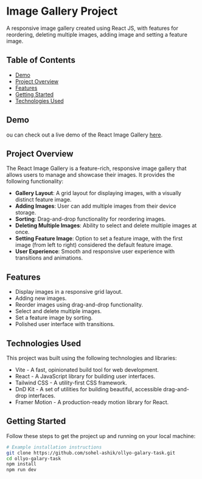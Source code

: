 # Image Gallery Project

A responsive image gallery created using React JS, with features for reordering, deleting multiple images, adding image and setting a feature image.

## Table of Contents

- [Demo](#demo)
- [Project Overview](#project-overview)
- [Features](#features)
- [Getting Started](#getting-started)
- [Technologies Used](#technologies-used)

## Demo

ou can check out a live demo of the React Image Gallery [here](https://image-gallery-sohel-ashik.netlify.app).

## Project Overview

The React Image Gallery is a feature-rich, responsive image gallery that allows users to manage and showcase their images. It provides the following functionality:

- **Gallery Layout**: A grid layout for displaying images, with a visually distinct feature image.
- **Adding Images**: User can add multiple images from their device storage.
- **Sorting**: Drag-and-drop functionality for reordering images.
- **Deleting Multiple Images**: Ability to select and delete multiple images at once.
- **Setting Feature Image**: Option to set a feature image, with the first image (from left to right) considered the default feature image.
- **User Experience**: Smooth and responsive user experience with transitions and animations.

## Features

- Display images in a responsive grid layout.
- Adding new images.
- Reorder images using drag-and-drop functionality.
- Select and delete multiple images.
- Set a feature image by sorting.
- Polished user interface with transitions.

## Technologies Used

This project was built using the following technologies and libraries:

- Vite - A fast, opinionated build tool for web development.
- React - A JavaScript library for building user interfaces.
- Tailwind CSS - A utility-first CSS framework.
- DnD Kit - A set of utilities for building beautiful, accessible drag-and-drop interfaces.
- Framer Motion - A production-ready motion library for React.

## Getting Started

Follow these steps to get the project up and running on your local machine:


```bash
# Example installation instructions
git clone https://github.com/sohel-ashik/ollyo-galary-task.git
cd ollyo-galary-task
npm install
npm run dev